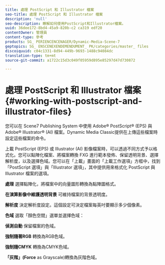 ```yaml
---
title: 處理 PostScript 和 Illustrator 檔案
seo-title: 處理 PostScript 和 Illustrator 檔案
description: 'null'
seo-description: 瞭解如何使用PostScript和Illustrator檔案。
uuid: 36dee172-8bd4-45a9-820b-c2 ca319 edf20
contentOwner: 管理員
content-type: 參考
products: SG_ PERIENCENCENAGER/Dynamic-Media-Scene-7
geptopics: SG_ ENSCENEXENDEMENDUMENT_ PK/categories/master_ files
discoiquuid: c04c1331-8d94-449b-9693-1488c94084dc
translation-type: tm+mt
source-git-commit: a1722c15d3c049f05959d895e85297d47d730872

---
```



# 處理 PostScript 和 Illustrator 檔案{#working-with-postscript-and-illustrator-files}

您可以在 Scene7 Publishing System 中使用 Adobe® PostScript® (EPS) 與 Adobe® Illustrator® (AI) 檔案。Dynamic Media Classic提供在上傳這些檔案時設定這些檔案的命令。

上載 PostScript (EPS) 或 Illustrator (AI) 影像檔案時，可以透過不同方式予以格式化。您可以點陣化檔案、將檔案轉換 FXG 進行範本發佈、保留透明背景、選擇解析度，以及選擇色域。您可以在「上載」畫面的「上載工作選項」方框中，找到「PostScript 選項」與「Illustrator 選項」，其中提供用來格式化 PostScript 與 Illustrator 檔案的選項。

**處理** 選擇點陣化，將檔案中的向量圖形轉換為點陣圖格式。

**在演算影像中維護透明背景** 可維持檔案的背景透明度。

**解析度** 決定解析度設定。這個設定可決定檔案每英吋要顯示多少個像素。

**色域** 選取「顏色空間」選單並選擇色域：

**偵測自動** 保留檔案的色域。

**強制隨著RGB** 轉換為RGB色域。

**強制隨CMYK** 轉換為CMYK色域。

**「灰階」(Force** as Grayscale)轉換為灰階色域。
